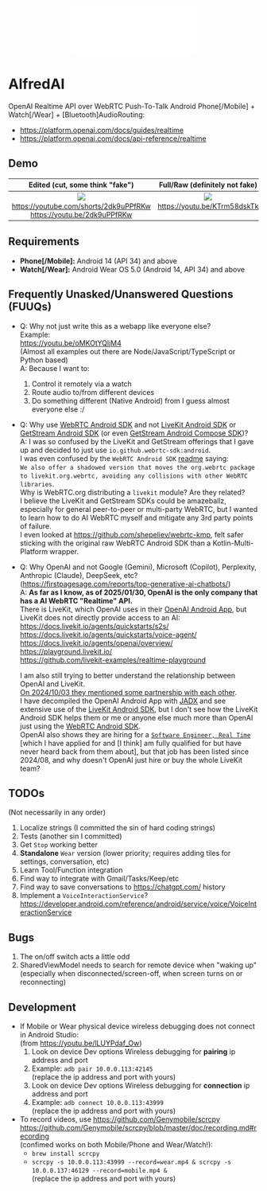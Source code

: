 <img
 style="display: block; margin-left: auto; margin-right: auto; width: 50%;"
 src="./art/AlfredAI.svg" height="100" />

# AlfredAI

OpenAI Realtime API over WebRTC Push-To-Talk Android Phone[/Mobile] + Watch[/Wear] + [Bluetooth]AudioRouting:
* https://platform.openai.com/docs/guides/realtime
* https://platform.openai.com/docs/api-reference/realtime

## Demo

| Edited (cut, some think "fake") | Full/Raw (definitely not fake) |
| :----------------------------: | :-------------: |
| <a href="https://youtu.be/2dk9uPPfRKw"><img src="https://img.youtube.com/vi/2dk9uPPfRKw/0.jpg" width="320" ></a><br>https://youtube.com/shorts/2dk9uPPfRKw<br>https://youtu.be/2dk9uPPfRKw | <a href="https://youtu.be/KTrm58dskTk"><img src="https://img.youtube.com/vi/KTrm58dskTk/0.jpg" width="320" ></a><br>https://youtu.be/KTrm58dskTk<br>&nbsp; |

## Requirements

* **Phone[/Mobile]:** Android 14 (API 34) and above
* **Watch[/Wear]:** Android Wear OS 5.0 (Android 14, API 34) and above

## Frequently Unasked/Unanswered Questions (FUUQs)

* Q: Why not just write this as a webapp like everyone else?  
   Example:  
   https://youtu.be/oMKOtYQljM4  
   (Almost all examples out there are Node/JavaScript/TypeScript or Python based)  
   A: Because I want to:
   1. Control it remotely via a watch
   2. Route audio to/from different devices
   3. Do something different (Native Android) from I guess almost everyone else :/
* Q: Why use [WebRTC Android SDK](https://github.com/webrtc-sdk/android) and not
   [LiveKit Android SDK](https://github.com/livekit/client-sdk-android) or
   [GetStream Android SDK](https://github.com/GetStream/webrtc-android)
   (or even [GetStream Android Compose SDK](https://github.com/GetStream/webrtc-in-jetpack-compose))?  
   A: I was so confused by the LiveKit and GetStream offerings that I gave up and decided to just use `io.github.webrtc-sdk:android`.  
   I was even confused by the `WebRTC Android SDK` [readme](https://github.com/webrtc-sdk/android/blob/main/README.md#how-to-use) saying:  
   `We also offer a shadowed version that moves the org.webrtc package to livekit.org.webrtc, avoiding any collisions with other WebRTC libraries`.  
   Why is WebRTC.org distributing a `livekit` module? Are they related?  
   I believe the LiveKit and GetStream SDKs could be amazeballz, especially for general peer-to-peer or multi-party WebRTC,
   but I wanted to learn how to do AI WebRTC myself and mitigate any 3rd party points of failure.  
   I even looked at https://github.com/shepeliev/webrtc-kmp, felt safer sticking with
   the original raw WebRTC Android SDK than a Kotlin-Multi-Platform wrapper.
* Q: Why OpenAI and not Google (Gemini), Microsoft (Copilot), Perplexity, Anthropic (Claude), DeepSeek, etc?  
   (https://firstpagesage.com/reports/top-generative-ai-chatbots/)  
   A: **As far as I know, as of 2025/01/30, OpenAI is the only company that has a AI WebRTC "Realtime" API.**  
   There is LiveKit, which OpenAI uses in their [OpenAI Android App](https://play.google.com/store/apps/details?id=com.openai.chatgpt), but LiveKit does not directly provide access to an AI:  
   https://docs.livekit.io/agents/quickstarts/s2s/  
   https://docs.livekit.io/agents/quickstarts/voice-agent/  
   https://docs.livekit.io/agents/openai/overview/  
   https://playground.livekit.io/  
   https://github.com/livekit-examples/realtime-playground  

   I am also still trying to better understand the relationship between OpenAI and LiveKit.  
   [On 2024/10/03 they mentioned some partnership with each other](https://blog.livekit.io/openai-livekit-partnership-advanced-voice-realtime-api/).  
   I have decompiled the OpenAI Android App with [JADX](https://github.com/skylot/jadx) and see extensive use of the [LiveKit Android SDK](https://github.com/livekit/client-sdk-android),
   but I don't see how the LiveKit Android SDK helps them or me or anyone else much more than OpenAI just using the
   [WebRTC Android SDK](https://github.com/webrtc-sdk/android).  
   OpenAI also shows they are hiring for a [`Software Engineer, Real Time`](https://openai.com/careers/software-engineer-real-time/) [which I have applied for and [I think] am fully qualified for but have never heard back from them about], but that job has been listed since 2024/08, and why doesn't OpenAI just hire or buy the whole LiveKit team?  

## TODOs
(Not necessarily in any order)
1. Localize strings (I committed the sin of hard coding strings)
2. Tests (another sin I committed)
3. Get `Stop` working better
4. **Standalone** `Wear` version (lower priority; requires adding tiles for settings, conversation, etc)
5. Learn Tool/Function integration
6. Find way to integrate with Gmail/Tasks/Keep/etc
7. Find way to save conversations to https://chatgpt.com/ history
8. Implement a `VoiceInteractionService`? https://developer.android.com/reference/android/service/voice/VoiceInteractionService

## Bugs
1. The on/off switch acts a little odd
2. SharedViewModel needs to search for remote device when "waking up"  
   (especially when disconnected/screen-off, when screen turns on or reconnecting)

## Development
* If Mobile or Wear physical device wireless debugging does not connect in Android Studio:  
   (from https://youtu.be/lLUYPdaf_Ow)
   1. Look on device Dev options Wireless debugging for **pairing** ip address and port
   2. Example: `adb pair 10.0.0.113:42145`  
      (replace the ip address and port with yours)
   3. Look on device Dev options Wireless debugging for **connection** ip address and port
   4. Example: `adb connect 10.0.0.113:43999`  
      (replace the ip address and port with yours)
* To record videos, use https://github.com/Genymobile/scrcpy  
   https://github.com/Genymobile/scrcpy/blob/master/doc/recording.md#recording  
   (confimed works on both Mobile/Phone and Wear/Watch!):
   * `brew install scrcpy`
   * `scrcpy -s 10.0.0.113:43999 --record=wear.mp4 & scrcpy -s 10.0.0.137:46129 --record=mobile.mp4 &`  
     (replace the ip address and port with yours)

